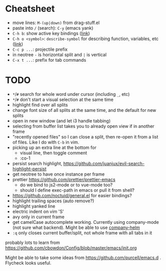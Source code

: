 # Cheatsheet
- move lines: `M-(up|down)` from drag-stuff.el
- paste into `/` (search): `C-y` (emacs yank)
- `C-h b`: show active key bindings ([link](https://www.gnu.org/software/emacs/manual/html_node/emacs/Help-Summary.html#Help-Summary))
- `C-h o <symbol>`: `describe-symbol` for describing function, variables, etc ([link](https://www.gnu.org/software/emacs/manual/html_node/emacs/Help-Summary.html#Help-Summary))
- `C-c p ...`: projectile prefix
- in neotree `-` is horizontal split and `|` is vertical
- `C-x t ...`: prefix for tab commands

# TODO
- `*`/`#` search for whole word under cursor (including `_`, etc)
- `*`/`#` don't start a visual selection at the same time
- highlight find over all splits
- change font size of all splits at the same time, and the default for new
    splits
- open in new window (and let i3 handle tabbing)
- selecting from buffer list takes you to already open view if in another frame
- "recently opened files" so I can close a split, then re-open it from a list of
    files. Like I do with `C-b` in vim.
- picking up an extra line at the bottom for
    - visual line, then toggle comment
    - :co-1
- persist search highlight, https://github.com/juanjux/evil-search-highlight-persist
- get neotree to have once instance per frame
- prettier https://github.com/prettier/prettier-emacs
     - do we bind to js2-mode or to vue-mode too?
     - should I define exec-path in emacs or pull it from shell?
- https://github.com/noctuid/general.el for easier bindings?
- highlight trailing spaces (auto remove?)
- highlight yanked line
- electric indent on vim 'S'
- avy only in current frame
- get camelCase autocomplete working. Currently using company-mode
  (not sure what backend). Might be able to use
  [company-helm](https://www.reddit.com/r/emacs/comments/c61oio/helm_instead_of_with_company/)
- `:q` only closes current buffer/split, not whole frame with all tabs in it

probably lots to learn from https://github.com/cbowdon/Config/blob/master/emacs/init.org

Might be able to take some ideas from
https://github.com/purcell/emacs.d . Flycheck looks useful.
